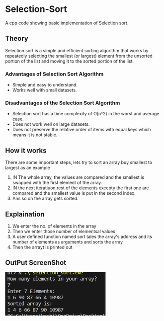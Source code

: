 # Selection-Sort
A cpp code showing basic implementation of Selection sort.
## Theory
Selection sort is a simple and efficient sorting algorithm that works by repeatedly selecting the smallest (or largest) element from the unsorted portion of the list and moving it to the sorted portion of the list. 
### Advantages of Selection Sort Algorithm
- Simple and easy to understand.
- Works well with small datasets.
### Disadvantages of the Selection Sort Algorithm
- Selection sort has a time complexity of O(n^2) in the worst and average case.
- Does not work well on large datasets.
- Does not preserve the relative order of items with equal keys which means it is not stable.
## How it works
There are some important steps, lets try to sort an array buy smallest to largest as an example
1. IN The whole array, the values are compared and the smallest is swapped with the first element of the array.
2. IN the next iteratiuon,rest of the elements excepty the first one are compared and the smallest value is put in the second index.
3. Ans so on the array gets sorted.
## Explaination
1. We enter the no. of elements in the array
2. Then we enter those number of elementsal values
3. A user defined function named sort tales the array's address and its number of elements as arguments and sorts the array
4. Then the arrayt is printed out
## OutPut ScreenShot
![](image_2023-10-27_001145378.png)
